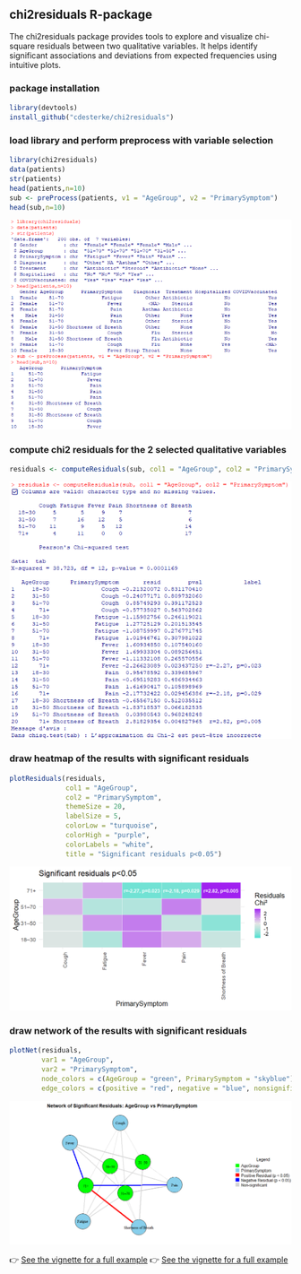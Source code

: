## chi2residuals R-package

The chi2residuals package provides tools to explore and visualize chi-square residuals between two qualitative variables. It helps identify significant associations and deviations from expected frequencies using intuitive plots.

### package installation
```r
library(devtools)
install_github("cdesterke/chi2residuals")
```

### load library and perform preprocess with variable selection
```r
library(chi2residuals)
data(patients)
str(patients)
head(patients,n=10)
sub <- preProcess(patients, v1 = "AgeGroup", v2 = "PrimarySymptom")
head(sub,n=10)
```

![res](https://github.com/cdesterke/chi2residuals/blob/main/screen.png)

### compute chi2 residuals for the 2 selected qualitative variables

```r
residuals <- computeResiduals(sub, col1 = "AgeGroup", col2 = "PrimarySymptom")
```
![res](https://github.com/cdesterke/chi2residuals/blob/main/residuals.png)

### draw heatmap of the results with significant residuals
```r
plotResiduals(residuals,
              col1 = "AgeGroup",
              col2 = "PrimarySymptom",
              themeSize = 20,
              labelSize = 5,
              colorLow = "turquoise",
              colorHigh = "purple",
              colorLabels = "white",
              title = "Significant residuals p<0.05")
```
![res](https://github.com/cdesterke/chi2residuals/blob/main/heatmap.png)


### draw network of the results with significant residuals
```r
plotNet(residuals,
        var1 = "AgeGroup",
        var2 = "PrimarySymptom",
        node_colors = c(AgeGroup = "green", PrimarySymptom = "skyblue"),
        edge_colors = c(positive = "red", negative = "blue", nonsignificant = "lightgrey"))
```
![res](https://github.com/cdesterke/chi2residuals/blob/main/net.png)


👉 [See the vignette for a full example](https://github.com/cdesterke/chi2residuals/blob/main/vignettes/chi2residuals-vignette.Rmd)
👉 [See the vignette for a full example](https://github.com/cdesterke/chi2residuals/blob/main/vignettes/chi2residuals-vignette.html)
